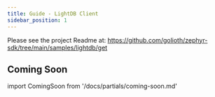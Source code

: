 ```yaml
---
title: Guide - LightDB Client
sidebar_position: 1
---
```

Please see the project Readme at:
https://github.com/golioth/zephyr-sdk/tree/main/samples/lightdb/get
## Coming Soon

import ComingSoon from '/docs/partials/coming-soon.md'

<ComingSoon/>